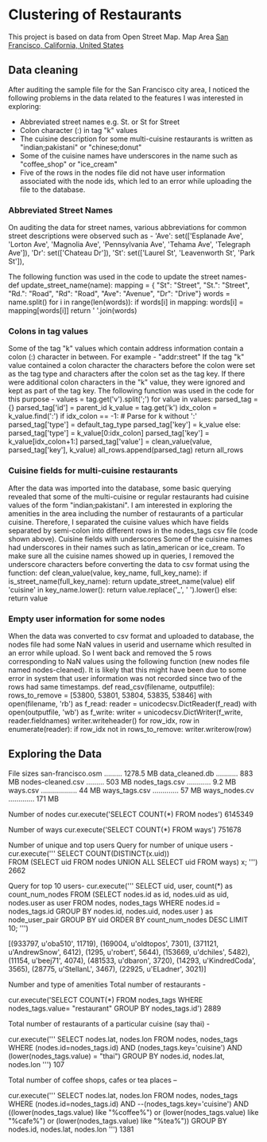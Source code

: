 # Clustering of Restaurants 

This project is based on data from Open Street Map.
Map Area
[San Francisco, California, United States](https://www.openstreetmap.org/relation/111968)

## Data cleaning
After auditing the sample file for the San Francisco city area, I noticed the following problems in the data related to the features I was interested in exploring:
* Abbreviated street names e.g. St. or St for Street
*	Colon character (:) in tag "k" values
*	The cuisine description for some multi-cuisine restaurants is written as "indian;pakistani" or "chinese;donut"
*	Some of the cuisine names have underscores in the name such as "coffee_shop" or "ice_cream"
*	Five of the rows in the nodes file did not have user information associated with the node ids, which led to an error while uploading the file to the database. 
### Abbreviated Street Names
On auditing the data for street names, various abbreviations for common street descriptions were observed such as - 
'Ave': set(['Esplanade Ave',
             'Lorton Ave',
             'Magnolia Ave',
             'Pennsylvania Ave',
             'Tehama Ave',
             'Telegraph Ave']),
 'Dr': set(['Chateau Dr']),
 'St': set(['Laurel St', 'Leavenworth St', 'Park St']),

The following function was used in the code to update the street names- 
def update_street_name(name): 
    mapping = { "St": "Street", "St.": "Street", "Rd.": "Road", "Rd": "Road", "Ave": "Avenue", "Dr": "Drive"} 
    words = name.split() 
    for i in range(len(words)): 
        if words[i] in mapping: 
            words[i] = mapping[words[i]] 
    return ' '.join(words) 


### Colons in tag values
Some of the tag "k" values which contain address information contain a colon (:) character in between. For example - "addr:street"
If the tag "k" value contained a colon character the characters before the colon were set as the tag type and characters after the colon set as the tag key. If there were additional colon characters in the "k" value, they were ignored and kept as part of the tag key. The following function was used in the code for this purpose - 
values = tag.get('v').split(';') 
        for value in values: 
            parsed_tag = {} 
            parsed_tag['id'] = parent_id 
            k_value = tag.get('k') 
            idx_colon = k_value.find(':') 
            if idx_colon == -1: 
                # Parse for k without ':'  
                parsed_tag['type'] = default_tag_type 
                parsed_tag['key'] = k_value 
            else: 
                parsed_tag['type'] = k_value[0:idx_colon] 
                parsed_tag['key'] = k_value[idx_colon+1:] 
            parsed_tag['value'] = clean_value(value, parsed_tag['key'], k_value) 
            all_rows.append(parsed_tag) 
        return all_rows 

### Cuisine fields for multi-cuisine restaurants
After the data was imported into the database, some basic querying revealed that some of the multi-cuisine or regular restaurants had cuisine values of the form "indian;pakistani". I am interested in exploring the amenities in the area including the number of restaurants of a particular cuisine. Therefore, I separated the cuisine values which have fields separated by semi-colon into different rows in the nodes_tags csv file (code shown above). 
Cuisine fields with underscores 
Some of the cuisine names had underscores in their names such as latin_american or ice_cream. To make sure all the cuisine names showed up in queries, I removed the underscore characters before converting the data to csv format using the function:
def clean_value(value, key_name, full_key_name): 
    if is_street_name(full_key_name): 
        return update_street_name(value) 
    elif 'cuisine' in key_name.lower(): 
        return value.replace('_', ' ').lower() 
    else: 
        return value 

### Empty user information for some nodes
When the data was converted to csv format and uploaded to database, the nodes file had some NaN values in userid and username which resulted in an error while upload. So I went back and removed the 5 rows corresponding to NaN values using the following function (new nodes file named nodes-cleaned). It is likely that this might have been due to some error in system that user information was not recorded since two of the rows had same timestamps. 
def read_csv(filename, outputfile): 
    rows_to_remove = [53800, 53801, 53804, 53835, 53846] 
    with open(filename, 'rb') as f_read: 
        reader = unicodecsv.DictReader(f_read) 
        with open(outputfile, 'wb') as f_write: 
            writer = unicodecsv.DictWriter(f_write, reader.fieldnames) 
            writer.writeheader() 
            for row_idx, row in enumerate(reader): 
                if row_idx not in rows_to_remove: 
                    writer.writerow(row) 
                
## Exploring the Data 

File sizes
san-francisco.osm ......... 1278.5 MB 
data_cleaned.db ........... 883 MB 
nodes-cleaned.csv ......... 503 MB 
nodes_tags.csv ............ 9.2 MB 
ways.csv .................. 44 MB 
ways_tags.csv ............. 57 MB 
ways_nodes.cv ............. 171 MB   

Number of nodes
cur.execute('SELECT COUNT(*) FROM nodes') 
6145349

Number of ways
cur.execute('SELECT COUNT(*) FROM ways') 
751678

Number of unique and top users
Query for number of unique users - 
cur.execute('''
            SELECT COUNT(DISTINCT(x.uid))          
            FROM (SELECT uid FROM nodes UNION ALL SELECT uid FROM ways) x;
            ''')
2662

Query for top 10 users-
cur.execute('''
SELECT uid,  user, count(*) as count_num_nodes
FROM (SELECT nodes.id as id, nodes.uid as uid, nodes.user as user 
    FROM nodes, nodes_tags 
    WHERE nodes.id = nodes_tags.id 
    GROUP BY nodes.id, nodes.uid, nodes.user
   ) as node_user_pair
GROUP BY uid
ORDER BY count_num_nodes DESC
LIMIT 10;
''')

[(933797, u'oba510', 11719),
 (169004, u'oldtopos', 7301),
 (371121, u'AndrewSnow', 6412),
 (1295, u'robert', 5644),
 (153669, u'dchiles', 5482),
 (11154, u'beej71', 4074),
 (481533, u'dbaron', 3720),
 (14293, u'KindredCoda', 3565),
 (28775, u'StellanL', 3467),
 (22925, u'ELadner', 3021)]
  
Number and type of amenities
Total number of restaurants - 

cur.execute('SELECT COUNT(*) FROM nodes_tags WHERE nodes_tags.value= "restaurant" GROUP BY nodes_tags.id')
2889

Total number of restaurants of a particular cuisine (say thai) - 

cur.execute('''
SELECT nodes.lat, nodes.lon
FROM nodes, nodes_tags 
WHERE (nodes.id=nodes_tags.id) AND 
      (nodes_tags.key='cuisine') AND 
      (lower(nodes_tags.value) = "thai")
GROUP BY nodes.id, nodes.lat, nodes.lon
''')
107
   
Total number of coffee shops, cafes or tea places – 

cur.execute('''
SELECT nodes.lat, nodes.lon
FROM nodes, nodes_tags 
WHERE (nodes.id=nodes_tags.id) AND 
      --(nodes_tags.key='cuisine') AND 
      ((lower(nodes_tags.value) like "%coffee%") or (lower(nodes_tags.value) like "%cafe%") or (lower(nodes_tags.value) like "%tea%"))
      GROUP BY nodes.id, nodes.lat, nodes.lon
''')
1381
    
